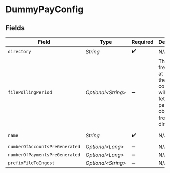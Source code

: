 # DummyPayConfig


## Fields

| Field                                                                                         | Type                                                                                          | Required                                                                                      | Description                                                                                   | Example                                                                                       |
| --------------------------------------------------------------------------------------------- | --------------------------------------------------------------------------------------------- | --------------------------------------------------------------------------------------------- | --------------------------------------------------------------------------------------------- | --------------------------------------------------------------------------------------------- |
| `directory`                                                                                   | *String*                                                                                      | :heavy_check_mark:                                                                            | N/A                                                                                           | /tmp/dummypay                                                                                 |
| `filePollingPeriod`                                                                           | *Optional\<String>*                                                                           | :heavy_minus_sign:                                                                            | The frequency at which the connector will try to fetch new payment objects from the directory | 60s                                                                                           |
| `name`                                                                                        | *String*                                                                                      | :heavy_check_mark:                                                                            | N/A                                                                                           | My DummyPay Account                                                                           |
| `numberOfAccountsPreGenerated`                                                                | *Optional\<Long>*                                                                             | :heavy_minus_sign:                                                                            | N/A                                                                                           |                                                                                               |
| `numberOfPaymentsPreGenerated`                                                                | *Optional\<Long>*                                                                             | :heavy_minus_sign:                                                                            | N/A                                                                                           |                                                                                               |
| `prefixFileToIngest`                                                                          | *Optional\<String>*                                                                           | :heavy_minus_sign:                                                                            | N/A                                                                                           |                                                                                               |